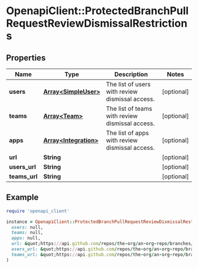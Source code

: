 # OpenapiClient::ProtectedBranchPullRequestReviewDismissalRestrictions

## Properties

| Name | Type | Description | Notes |
| ---- | ---- | ----------- | ----- |
| **users** | [**Array&lt;SimpleUser&gt;**](SimpleUser.md) | The list of users with review dismissal access. | [optional] |
| **teams** | [**Array&lt;Team&gt;**](Team.md) | The list of teams with review dismissal access. | [optional] |
| **apps** | [**Array&lt;Integration&gt;**](Integration.md) | The list of apps with review dismissal access. | [optional] |
| **url** | **String** |  | [optional] |
| **users_url** | **String** |  | [optional] |
| **teams_url** | **String** |  | [optional] |

## Example

```ruby
require 'openapi_client'

instance = OpenapiClient::ProtectedBranchPullRequestReviewDismissalRestrictions.new(
  users: null,
  teams: null,
  apps: null,
  url: &quot;https://api.github.com/repos/the-org/an-org-repo/branches/master/protection/dismissal_restrictions&quot;,
  users_url: &quot;https://api.github.com/repos/the-org/an-org-repo/branches/master/protection/dismissal_restrictions/users&quot;,
  teams_url: &quot;https://api.github.com/repos/the-org/an-org-repo/branches/master/protection/dismissal_restrictions/teams&quot;
)
```

